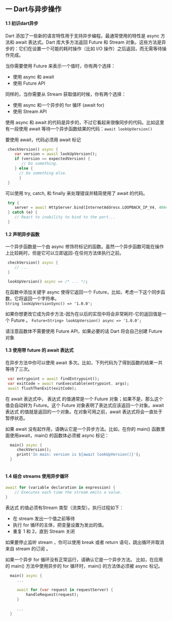 ## 一 Dart与异步操作

#### 1.1 初识dart异步

Dart 添加了一些新的语言特性用于支持异步编程。最通常使用的特性是 async 方法和 await 表达式。Dart 库大多方法返回 Future 和 Stream 对象。这些方法是异步的：它们在设置一个可能的耗时操作（比如 I/O 操作）之后返回，而无需等待操作完成。  

当你需要使用 Future 来表示一个值时，你有两个选择：
- 使用 async 和 await
- 使用 Future API

同样的，当你需要从 Stream 获取值的时候，你有两个选择：
- 使用 async 和一个异步的 for 循环 (await for)
- 使用 Stream API

使用 async 和 await 的代码是异步的，不过它看起来很像同步的代码。比如这里有一段使用 await 等待一个异步函数结果的代码：`await lookUpVersion()`

要使用 await，代码必须用 await 标记
```dart
 checkVersion() async {
    var version = await lookUpVersion();
    if (version == expectedVersion) {
       // Do something.
    } else {
      // Do something else.
      }
 }

```

可以使用 try, catch, 和 finally 来处理错误并精简使用了 await 的代码。
```dart
 try {
    server = await HttpServer.bind(InternetAddress.LOOPBACK_IP_V4, 4044);
 } catch (e) {
    // React to inability to bind to the port...
 }
```

#### 1.2 声明异步函数

一个异步函数是一个由 async 修饰符标记的函数。虽然一个异步函数可能在操作上比较耗时，但是它可以立即返回-在任何方法体执行之前。

```dart
 checkVersion() async {
    // ...
 }

 lookUpVersion() async => /* ... */;
 ```

 在函数中添加关键字 async 使得它返回一个 Future，比如，考虑一下这个同步函数，它将返回一个字符串。   
  `String lookUpVersionSync() => '1.0.0';`  

  如果你想更改它成为异步方法-因为在以后的实现中将会非常耗时-它的返回值是一个 Future 。
  `Future<String> lookUpVersion() async => '1.0.0';`  

  请注意函数体不需要使用 Future API，如果必要的话 Dart 将会自己创建 Future 对象

#### 1.3 使用带 future 的 await 表达式

在异步方法中你可以使用 await 多次。比如，下列代码为了得到函数的结果一共等待了三次。

```dart
 var entrypoint = await findEntrypoint();
 var exitCode = await runExecutable(entrypoint, args);
 await flushThenExit(exitCode);

```

在 await 表达式中， 表达式 的值通常是一个 Future 对象；如果不是，那么这个值会自动转为 Future。这个 Future 对象表明了表达式应该返回一个对象。await 表达式 的值就是返回的一个对象。在对象可用之前，await 表达式将会一直处于暂停状态。  

如果 await 没有起作用，请确认它是一个异步方法。比如，在你的 main() 函数里面使用await，main() 的函数体必须被 async 标记：  

```dart
  main() async {
     checkVersion();
     print('In main: version is ${await lookUpVersion()}');
  }
 
 ```

 #### 1.4 结合 streams 使用异步循环

 ```dart
 await for (variable declaration in expression) {
     // Executes each time the stream emits a value.
 }

 ```
  

表达式 的值必须有Stream 类型（流类型）。执行过程如下：
- 在 stream 发出一个值之前等待
- 执行 for 循环的主体，把变量设置为发出的值。
- 重复 1 和 2，直到 Stream 关闭

如果要停止监听 stream ，你可以使用 break 或者 return 语句，跳出循环并取消来自 stream 的订阅 。  

如果一个异步 for 循环没有正常运行，请确认它是一个异步方法。 比如，在应用的 main() 方法中使用异步的 for 循环时，main() 的方法体必须被 async 标记。

```dart
  main() async {
     ...
    
     await for (var request in requestServer) {
         handleRequest(request);
     }
  
     ...
  }

```